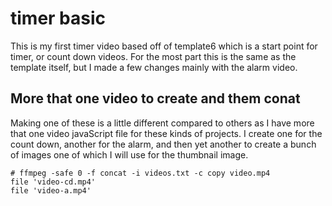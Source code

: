 # timer basic

This is my first timer video based off of template6 which is a start point for timer, or count down videos. For the most part this is the same as the template itself, but I made a few changes mainly with the alarm video.


## More that one video to create and them conat

Making one of these is a little different compared to others as I have more that one video javaScript file for these kinds of projects. I create one for the count down, another for the alarm, and then yet another to create a bunch of images one of which I will use for the thumbnail image.

```
# ffmpeg -safe 0 -f concat -i videos.txt -c copy video.mp4
file 'video-cd.mp4'
file 'video-a.mp4'
```


